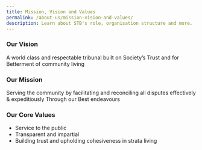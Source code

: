 ```yaml
---
title: Mission, Vision and Values
permalink: /about-us/mission-vision-and-values/
description: Learn about STB's role, organisation structure and more.
---
```

### Our Vision

A world class and respectable tribunal built on Society’s Trust and for Betterment of community living

### Our Mission

Serving the community by facilitating and reconciling all disputes effectively & expeditiously Through our Best endeavours

### Our Core Values

*   Service to the public
*   Transparent and impartial
*   Building trust and upholding cohesiveness in strata living
